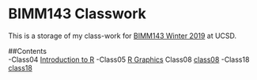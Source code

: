 # BIMM143 Classwork

This is a storage of my class-work for [BIMM143 Winter 2019](https://bioboot.github.io/bimm143_W19/) at UCSD.

##Contents  
-Class04 [Introduction to R]()
-Class05 [R Graphics](file:///Users/rpyala/Desktop/BIMM143_W19/bimm143_github/class05/class05.html)
Class08 [class08](https://github.com/rpyala/BIMM143_W19/blob/master/class08/class08_-_kmeans.md)
-Class18 [class18](https://github.com/rpyala/BIMM143_W19/blob/master/class%2018/class_18.md)
